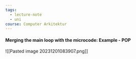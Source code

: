 ```yaml
---
tags:
  - lecture-note
  - uni
course: Computer Arkitektur
---
```

#### Merging the main loop with the microcode: Example - POP
![[Pasted image 20231201083907.png]]
